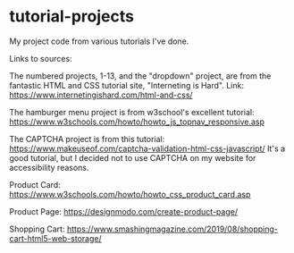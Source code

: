 # tutorial-projects
My project code from various tutorials I've done.

Links to sources:

The numbered projects, 1-13, and the "dropdown" project, are from the fantastic HTML and CSS tutorial site, "Interneting is Hard". Link: https://www.internetingishard.com/html-and-css/

The hamburger menu project is from w3school's excellent tutorial: https://www.w3schools.com/howto/howto_js_topnav_responsive.asp

The CAPTCHA project is from this tutorial: https://www.makeuseof.com/captcha-validation-html-css-javascript/
It's a good tutorial, but I decided not to use CAPTCHA on my website for accessibility reasons.

Product Card: https://www.w3schools.com/howto/howto_css_product_card.asp

Product Page: https://designmodo.com/create-product-page/

Shopping Cart: https://www.smashingmagazine.com/2019/08/shopping-cart-html5-web-storage/
